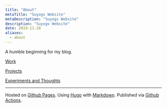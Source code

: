 ```yaml
---
title: "About"
metaTitle: "Suyogs Website"
metaDescription: "Suyogs Website"
description: "Suyogs Website"
date: 2019-11-28
aliases:
  - about
---
```


A humble beginning for my blog.

[Work](../work)

[Projects](../projects)

[Experiments and Thoughts](../categories/experiments/)

<!-- TODO: Add paginated / searchable index page -->

---

Hosted on [Github Pages](https://pages.github.com/). 
Using [Hugo](https://gohugo.io/) with [Markdown](https://daringfireball.net/projects/markdown/). 
Published via [Github Actions](https://github.com/features/actions).
